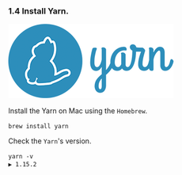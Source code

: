 ### 1.4 Install Yarn.

![RubyGems](/README/images/1-4-yarn-logo.png)

Install the Yarn on Mac using the `Homebrew`.
```
brew install yarn
```

Check the `Yarn`'s version.
```
yarn -v
▶ 1.15.2
```
